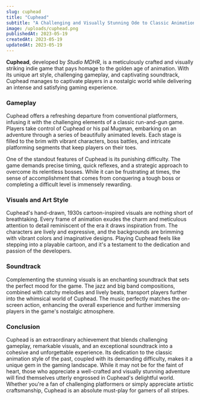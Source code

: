 ```yaml
---
slug: cuphead
title: "Cuphead"
subtitle: "A Challenging and Visually Stunning Ode to Classic Animation"
image: /uploads/cuphead.png
publishedAt: 2023-05-19
createdAt: 2023-05-19
updatedAt: 2023-05-19
---
```


__Cuphead__, developed by _Studio MDHR_, is a meticulously crafted and visually striking indie game that pays homage to the golden age of animation. With its unique art style, challenging gameplay, and captivating soundtrack, Cuphead manages to captivate players in a nostalgic world while delivering an intense and satisfying gaming experience.

### Gameplay
Cuphead offers a refreshing departure from conventional platformers, infusing it with the challenging elements of a classic run-and-gun game. Players take control of Cuphead or his pal Mugman, embarking on an adventure through a series of beautifully animated levels. Each stage is filled to the brim with vibrant characters, boss battles, and intricate platforming segments that keep players on their toes.

One of the standout features of Cuphead is its punishing difficulty. The game demands precise timing, quick reflexes, and a strategic approach to overcome its relentless bosses. While it can be frustrating at times, the sense of accomplishment that comes from conquering a tough boss or completing a difficult level is immensely rewarding.

### Visuals and Art Style
Cuphead's hand-drawn, 1930s cartoon-inspired visuals are nothing short of breathtaking. Every frame of animation exudes the charm and meticulous attention to detail reminiscent of the era it draws inspiration from. The characters are lively and expressive, and the backgrounds are brimming with vibrant colors and imaginative designs. Playing Cuphead feels like stepping into a playable cartoon, and it's a testament to the dedication and passion of the developers.

### Soundtrack
Complementing the stunning visuals is an enchanting soundtrack that sets the perfect mood for the game. The jazz and big band compositions, combined with catchy melodies and lively beats, transport players further into the whimsical world of Cuphead. The music perfectly matches the on-screen action, enhancing the overall experience and further immersing players in the game's nostalgic atmosphere.

### Conclusion
Cuphead is an extraordinary achievement that blends challenging gameplay, remarkable visuals, and an exceptional soundtrack into a cohesive and unforgettable experience. Its dedication to the classic animation style of the past, coupled with its demanding difficulty, makes it a unique gem in the gaming landscape. While it may not be for the faint of heart, those who appreciate a well-crafted and visually stunning adventure will find themselves utterly engrossed in Cuphead's delightful world. Whether you're a fan of challenging platformers or simply appreciate artistic craftsmanship, Cuphead is an absolute must-play for gamers of all stripes.
